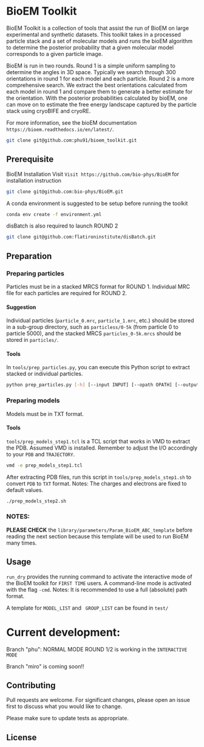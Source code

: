 # BioEM Toolkit

BioEM Toolkit is a collection of tools that assist the run of BioEM on large experimental and synthetic datasets. This toolkit takes in a processed particle stack and a set of molecular models and runs the bioEM algorithm to determine the posterior probability that a given molecular model corresponds to a given particle image.

BioEM is run in two rounds. Round 1 is a simple uniform sampling to determine the angles in 3D space. Typically we search through 300 orientations in round 1 for each model and each particle. Round 2 is a more comprehensive search. We extract the best orientations calculated from each model in round 1 and compare them to generate a better estimate for the orientation. With the posterior probabilities calculated by bioEM, one can move on to estimate the free energy landscape captured by the particle stack using cryoBIFE and cryoRE. 

For more information, see the bioEM documentation `https://bioem.readthedocs.io/en/latest/`.


```bash
git clone git@github.com:phu91/bioem_toolkit.git
```

## Prerequisite
BioEM Installation
Visit `Visit https://github.com/bio-phys/BioEM` for installation instruction

```bash
git clone git@github.com:bio-phys/BioEM.git
```
A conda environment is suggested to be setup before running the toolkit
```bash
conda env create -f environment.yml
```
disBatch is also required to launch ROUND 2
```bash
git clone git@github.com:flatironinstitute/disBatch.git
```

## Preparation

### Preparing particles
Particles must be in a stacked MRCS format for ROUND 1. Individual MRC file for each particles are required for ROUND 2. 

#### Suggestion
Individual particles (`particle_0.mrc`, `particle_1.mrc`, etc.) should be stored in a sub-group directory, such as `particless/0-5k` (from particle 0 to particle 5000), and the stacked MRCS `particles_0-5k.mrcs` should be stored in `particles/`.

#### Tools
In `tools/prep_particles.py`, you can execute this Python script to extract stacked or individual particles. 
```bash
python prep_particles.py [-h] [--input INPUT] [--opath OPATH] [--output OUTPUT] [--start START] [--end END] [--method METHOD]
``` 

### Preparing models
Models must be in TXT format. 

#### Tools
`tools/prep_models_step1.tcl` is a TCL script that works in VMD to extract the PDB. Assumed VMD is installed. Remember to adjust the I/O accordingly to your `PDB` and `TRAJECTORY`. 

```bash 
vmd -e prep_models_step1.tcl
```
After extracting PDB files, run this script in `tools/prep_models_step1.sh` to convert `PDB` to `TXT` format. Notes: The charges and electrons are fixed to default values. 
```bash
./prep_models_step2.sh
``` 

### NOTES:
**PLEASE CHECK** the `library/parameters/Param_BioEM_ABC_template` before reading the  next section because this template will be used to run BioEM many times. 

## Usage
`run_dry` provides the running command to activate the interactive mode of the BioEM toolkit for `FIRST TIME` users. A command-line mode is activated with the flag `-cmd`. Notes: It is recommended to use a full (absolute) path format.  

A template for `MODEL_LIST` and ` GROUP_LIST` can be found in `test/`


# **Current development:**

Branch "phu": NORMAL MODE ROUND 1/2 is working in the `INTERACTIVE MODE`

Branch "miro" is coming soon!!

## Contributing

Pull requests are welcome. For significant changes, please open an issue first
to discuss what you would like to change.

Please make sure to update tests as appropriate.

## License
